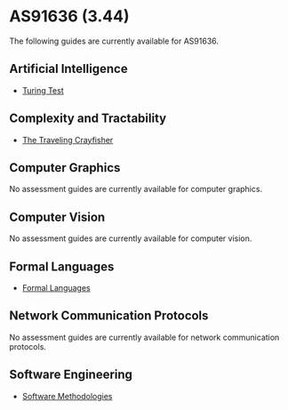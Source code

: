 # AS91636 (3.44)

The following guides are currently available for AS91636.

## Artificial Intelligence

- [Turing Test](files/3.44-Artificial-Intelligence-Turing-Test-Assessment-Guide.pdf)

## Complexity and Tractability

- [The Traveling Crayfisher](curriculum-guides/ncea/assessment-guide-level-3-complexity-tractability-TSP.html)

## Computer Graphics

No assessment guides are currently available for computer graphics.

## Computer Vision

No assessment guides are currently available for computer vision.

## Formal Languages

- [Formal Languages](curriculum-guides/ncea/assessment-guide-level-3-formal-languages-FSA-RE.html)

## Network Communication Protocols

No assessment guides are currently available for network communication protocols.

## Software Engineering

- [Software Methodologies](curriculum-guides/ncea/assessment-guide-level-3-software-engineering-methodologies.html)
